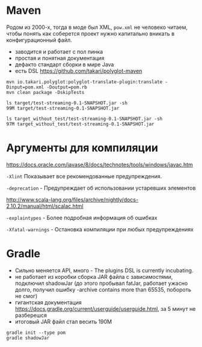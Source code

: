 # Maven
Родом из 2000-х, тогда в моде был XML, `pow.xml` не человеко читаем, чтобы понять как соберется проект нужно капитально вникать в конфигурационный файл.

- заводится и работает с пол пинка
- простая и понятная документация
- дефакто стандарт сборки в мире Java
- есть DSL https://github.com/takari/polyglot-maven

```
mvn io.takari.polyglot:polyglot-translate-plugin:translate -Dinput=pom.xml -Doutput=pom.rb
mvn clean package -DskipTests
```

```
ls target/test-streaming-0.1-SNAPSHOT.jar -sh
99M target/test-streaming-0.1-SNAPSHOT.jar

ls target_without_test/test-streaming-0.1-SNAPSHOT.jar -sh
97M target_without_test/test-streaming-0.1-SNAPSHOT.jar
```
# Аргументы для компиляции
https://docs.oracle.com/javase/8/docs/technotes/tools/windows/javac.htm

`-Xlint` Показывает все рекомендованные предупреждения.

`-deprecation` - Предупреждает об использовании устаревших элементов

http://www.scala-lang.org/files/archive/nightly/docs-2.10.2/manual/html/scalac.html


`-explaintypes` - Более подробная информация об ошибках

`-Xfatal-warnings` - Остановка компиляции при любых предупреждениях


# Gradle
- Сильно меняется API, много - The plugins DSL is currently incubating.
- не работает из коробки сборка JAR файла с зависимостями, подключил shadowJar (до этого пробывал fatJar, работает ужасно долго, получил ошибку -archive contains more than 65535, побороть не смог)
- гигантская документация https://docs.gradle.org/current/userguide/userguide.html, за 5 минут не разберешся
- итоговый JAR файл стал весить 190M

```
gradle init --type pom
gradle shadowJar
```
